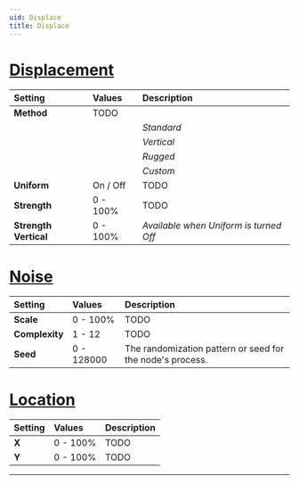 ```yaml
---
uid: Displace
title: Displace
---
```


# [Displacement](#tab/tabid-a)
| Setting               | Values   | Description                            |
| :-------------------- | :------- | :------------------------------------- |
| **Method**            | TODO     |
|                       |          | *Standard*                             |
|                       |          | *Vertical*                             |
|                       |          | *Rugged*                               |
|                       |          | *Custom*                               |
| **Uniform**           | On / Off | TODO                                   |
| **Strength**          | 0 - 100% | TODO                                   |
| **Strength Vertical** | 0 - 100% | *Available when Uniform is turned Off* |

# [Noise](#tab/tabid-b)
| Setting        | Values     | Description                                               |
| :------------- | :--------- | :-------------------------------------------------------- |
| **Scale**      | 0 - 100%   | TODO                                                      |
| **Complexity** | 1 - 12     | TODO                                                      |
| **Seed**       | 0 - 128000 | The randomization pattern or seed for the node's process. |

# [Location](#tab/tabid-c)
| Setting | Values   | Description |
| :------ | :------- | :---------- |
| **X**   | 0 - 100% | TODO        |
| **Y**   | 0 - 100% | TODO        |





***

<!--examples-->